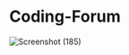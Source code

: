 # Coding-Forum
![Screenshot (185)](https://user-images.githubusercontent.com/100360925/178714387-31a6b187-0522-4d47-b8df-bb17f9fb6a6d.png)
